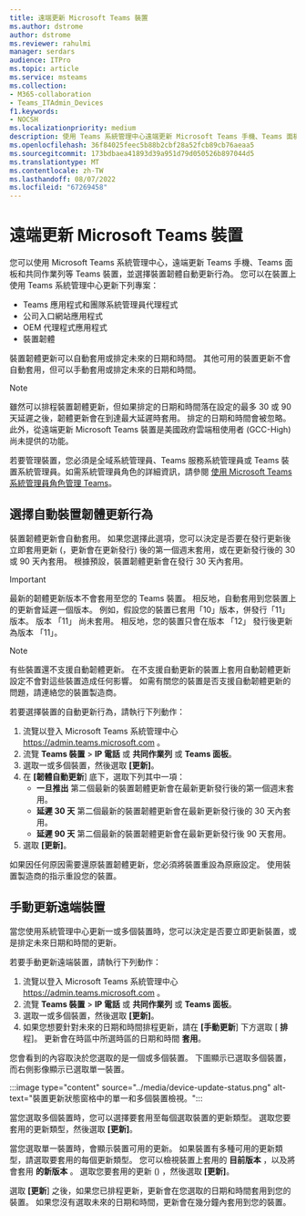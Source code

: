 ```yaml
---
title: 遠端更新 Microsoft Teams 裝置
ms.author: dstrome
author: dstrome
ms.reviewer: rahulmi
manager: serdars
audience: ITPro
ms.topic: article
ms.service: msteams
ms.collection:
- M365-collaboration
- Teams_ITAdmin_Devices
f1.keywords:
- NOCSH
ms.localizationpriority: medium
description: 使用 Teams 系統管理中心遠端更新 Microsoft Teams 手機、Teams 面板和共同作業列
ms.openlocfilehash: 36f84025feec5b88b2cbf28a52fcb89cb76aeaa5
ms.sourcegitcommit: 173bdbaea41893d39a951d79d050526b897044d5
ms.translationtype: MT
ms.contentlocale: zh-TW
ms.lasthandoff: 08/07/2022
ms.locfileid: "67269458"
---
```

# <a name="update-microsoft-teams-devices-remotely"></a>遠端更新 Microsoft Teams 裝置

您可以使用 Microsoft Teams 系統管理中心，遠端更新 Teams 手機、Teams 面板和共同作業列等 Teams 裝置，並選擇裝置韌體自動更新行為。 您可以在裝置上使用 Teams 系統管理中心更新下列專案：

- Teams 應用程式和團隊系統管理員代理程式
- 公司入口網站應用程式
- OEM 代理程式應用程式
- 裝置韌體

裝置韌體更新可以自動套用或排定未來的日期和時間。 其他可用的裝置更新不會自動套用，但可以手動套用或排定未來的日期和時間。

> [!NOTE]
> 雖然可以排程裝置韌體更新，但如果排定的日期和時間落在設定的最多 30 或 90 天延遲之後，韌體更新會在到達最大延遲時套用。 排定的日期和時間會被忽略。 此外，從遠端更新 Microsoft Teams 裝置是美國政府雲端租使用者 (GCC-High) 尚未提供的功能。

若要管理裝置，您必須是全域系統管理員、Teams 服務系統管理員或 Teams 裝置系統管理員。如需系統管理員角色的詳細資訊，請參閱 [使用 Microsoft Teams 系統管理員角色管理 Teams](../using-admin-roles.md)。

## <a name="choose-automatic-device-firmware-update-behavior"></a>選擇自動裝置韌體更新行為

裝置韌體更新會自動套用。 如果您選擇此選項，您可以決定是否要在發行更新後立即套用更新 (，更新會在更新發行) 後的第一個週末套用，或在更新發行後的 30 或 90 天內套用。 根據預設，裝置韌體更新會在發行 30 天內套用。

> [!IMPORTANT]
> 最新的韌體更新版本不會套用至您的 Teams 裝置。 相反地，自動套用到您裝置上的更新會延遲一個版本。 例如，假設您的裝置已套用「10」版本，併發行「11」版本。 版本 「11」 尚未套用。 相反地，您的裝置只會在版本 「12」 發行後更新為版本 「11」。

> [!NOTE]
> 有些裝置還不支援自動韌體更新。 在不支援自動更新的裝置上套用自動韌體更新設定不會對這些裝置造成任何影響。 如需有關您的裝置是否支援自動韌體更新的問題，請連絡您的裝置製造商。

若要選擇裝置的自動更新行為，請執行下列動作：

1. 流覽以登入 Microsoft Teams 系統管理中心 https://admin.teams.microsoft.com 。
2. 流覽 **Teams 裝置**  >  **IP 電話** 或 **共同作業列** 或 **Teams 面板**。
3. 選取一或多個裝置，然後選取 **[更新]**。
4. 在 **[韌體自動更新**] 底下，選取下列其中一項：
    - **一旦推出** 第二個最新的裝置韌體更新會在最新更新發行後的第一個週末套用。
    - **延遲 30 天** 第二個最新的裝置韌體更新會在最新更新發行後的 30 天內套用。
    - **延遲 90 天** 第二個最新的裝置韌體更新會在最新更新發行後 90 天套用。
5. 選取 **[更新]**。

如果因任何原因需要還原裝置韌體更新，您必須將裝置重設為原廠設定。 使用裝置製造商的指示重設您的裝置。  

## <a name="manually-update-remote-devices"></a>手動更新遠端裝置

當您使用系統管理中心更新一或多個裝置時，您可以決定是否要立即更新裝置，或是排定未來日期和時間的更新。

若要手動更新遠端裝置，請執行下列動作：

1. 流覽以登入 Microsoft Teams 系統管理中心 https://admin.teams.microsoft.com 。
2. 流覽 **Teams 裝置**  >  **IP 電話** 或 **共同作業列** 或 **Teams 面板**。
3. 選取一或多個裝置，然後選取 **[更新]**。
4. 如果您想要針對未來的日期和時間排程更新，請在 **[手動更新**] 下方選取 [ **排** 程]。 更新會在時區中所選時區的日期和時間 **套用**。

您會看到的內容取決於您選取的是一個或多個裝置。 下圖顯示已選取多個裝置，而右側影像顯示已選取單一裝置。

:::image type="content" source="../media/device-update-status.png" alt-text="裝置更新狀態窗格中的單一和多個裝置檢視。":::

當您選取多個裝置時，您可以選擇要套用至每個選取裝置的更新類型。 選取您要套用的更新類型，然後選取 **[更新]**。

當您選取單一裝置時，會顯示裝置可用的更新。 如果裝置有多種可用的更新類型，請選取要套用的每個更新類型。 您可以檢視裝置上套用的 **目前版本** ，以及將會套用 **的新版本** 。 選取您要套用的更新 () ，然後選取 **[更新]**。

選取 **[更新**] 之後，如果您已排程更新，更新會在您選取的日期和時間套用到您的裝置。 如果您沒有選取未來的日期和時間，更新會在幾分鐘內套用到您的裝置。
